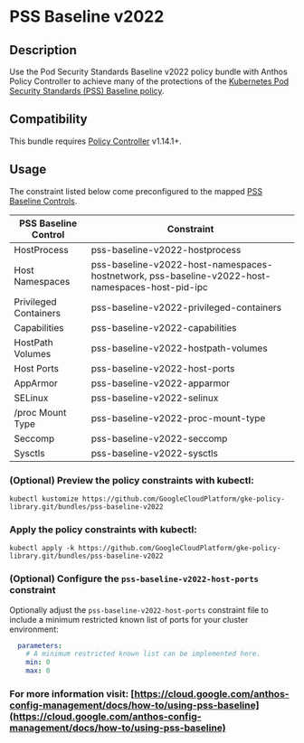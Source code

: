 # PSS Baseline v2022

## Description
Use the Pod Security Standards Baseline v2022 policy bundle with Anthos Policy
Controller to achieve many of the protections of the
[Kubernetes Pod Security Standards (PSS) Baseline policy](https://kubernetes.io/docs/concepts/security/pod-security-standards/#baseline).

## Compatibility

This bundle requires [Policy Controller](https://cloud.google.com/anthos-config-management/docs/concepts/policy-controller) v1.14.1+.

## Usage

The constraint listed below come preconfigured to the mapped [PSS Baseline
Controls](https://kubernetes.io/docs/concepts/security/pod-security-standards/#baseline).

| PSS Baseline Control  | Constraint                                                                                      |
|-----------------------|-------------------------------------------------------------------------------------------------|
| HostProcess           | pss-baseline-v2022-hostprocess                                                                  |
| Host Namespaces       | pss-baseline-v2022-host-namespaces-hostnetwork, pss-baseline-v2022-host-namespaces-host-pid-ipc |
| Privileged Containers | pss-baseline-v2022-privileged-containers                                                        |
| Capabilities          | pss-baseline-v2022-capabilities                                                                 |
| HostPath Volumes      | pss-baseline-v2022-hostpath-volumes                                                             |
| Host Ports            | pss-baseline-v2022-host-ports                                                                   |
| AppArmor              | pss-baseline-v2022-apparmor                                                                     |
| SELinux               | pss-baseline-v2022-selinux                                                                      |
| /proc Mount Type      | pss-baseline-v2022-proc-mount-type                                                              |
| Seccomp               | pss-baseline-v2022-seccomp                                                                      |
| Sysctls               | pss-baseline-v2022-sysctls                                                                      |

### (Optional) Preview the policy constraints with kubectl:
```shell
kubectl kustomize https://github.com/GoogleCloudPlatform/gke-policy-library.git/bundles/pss-baseline-v2022
```

### Apply the policy constraints with kubectl:
```shell
kubectl apply -k https://github.com/GoogleCloudPlatform/gke-policy-library.git/bundles/pss-baseline-v2022
```

### (Optional) Configure the `pss-baseline-v2022-host-ports` constraint
Optionally adjust the `pss-baseline-v2022-host-ports` constraint file to include
a minimum restricted known list of ports for your cluster environment:
```yaml
  parameters:
    # A minimum restricted known list can be implemented here.
    min: 0
    max: 0
```

### For more information visit: [https://cloud.google.com/anthos-config-management/docs/how-to/using-pss-baseline](https://cloud.google.com/anthos-config-management/docs/how-to/using-pss-baseline)
